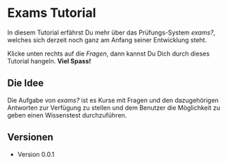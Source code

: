 # Exams Tutorial

In diesem Tutorial erfährst Du mehr über das Prüfungs-System _exams?_, welches sich derzeit
noch ganz am Anfang seiner Entwicklung steht.

Klicke unten rechts auf die _Fragen_, dann kannst Du Dich durch dieses Tutorial hangeln. __Viel Spass!__

## Die Idee

Die Aufgabe von _exams?_ ist es Kurse mit Fragen und den dazugehörigen Antworten zur Verfügung
zu stellen und dem Benutzer die Möglichkeit zu geben einen Wissenstest durchzuführen.

## Versionen

* Version 0.0.1

